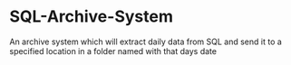 # SQL-Archive-System
An archive system which will extract daily data from SQL and send it to a specified location in a folder named with that days date
